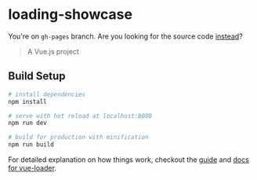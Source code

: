 # loading-showcase

You're on `gh-pages` branch. Are you looking for the source code [instead](https://github.com/rkunev/loading-showcase/tree/master)?

> A Vue.js project

## Build Setup

``` bash
# install dependencies
npm install

# serve with hot reload at localhost:8080
npm run dev

# build for production with minification
npm run build
```

For detailed explanation on how things work, checkout the [guide](http://vuejs-templates.github.io/webpack/) and [docs for vue-loader](http://vuejs.github.io/vue-loader).

